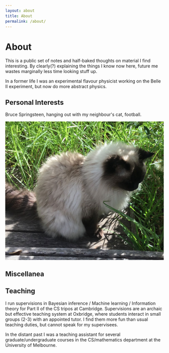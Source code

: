 ```yaml
---
layout: about
title: About
permalink: /about/
---
```

# About
This is a public set of notes and half-baked thoughts on material I find interesting. By clearly(?) explaining the things I know now here, future me wastes marginally less time looking stuff up.

In a former life I was an experimental flavour physicist working on the Belle II experiment, but now do more abstract physics.

## Personal Interests

Bruce Springsteen, hanging out with my neighbour's cat, football.

![Image](/assets/images/shell_web.jpg)

## Miscellanea

<!-- ### Transcriptions -->

<!-- Partial piano transcriptions of notable songs recorded live.

* Thunder Road (opening, draft) - West Hollywood, 1975. The first track on Springsteen's famed Live 1975-85 album.
* [Incident on 57th Street (opening, draft)](/assets/scores/incident.pdf) - Main Point, 1975.
* Piano Man (bridge, draft) - Long Island, 1982. -->


## Teaching

I run supervisions in Bayesian inference / Machine learning / Information theory for Part II of the CS tripos at Cambridge. Supervisions are an archaic but effective 
teaching system at Oxbridge, where students interact in small groups (2-3) with an appointed tutor. I find them more fun than usual teaching duties, but cannot speak for my supervisees.

In the distant past I was a teaching assistant for several graduate/undergraduate courses in the CS/mathematics department at the University of Melbourne.

<!-- |Head TA / TA,<br>[Statistical Machine Learning](https://handbook.unimelb.edu.au/subjects/comp90051) (COMP90051) | Spring 19, 20, 21 / Fall 20, 21 |
|Head TA,<br>[Computer Vision](https://handbook.unimelb.edu.au/subjects/comp90086) (COMP90086) | Spring 21 |
|TA,<br>[AI Planning for Autonomy](https://handbook.unimelb.edu.au/subjects/comp90054) (COMP90054) | Spring 18, 19 |
|TA,<br>[Artificial Intelligence](https://handbook.unimelb.edu.au/subjects/comp30024) (COMP30024) | Fall 19, 20, 21 |
|TA,<br>[Machine Learning](https://handbook.unimelb.edu.au/subjects/comp30027) (COMP30027) | Fall 20, 21 | -->
